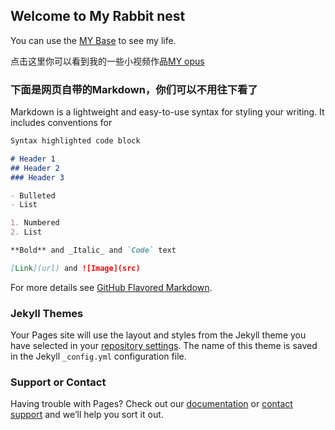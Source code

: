 ## Welcome to My Rabbit nest

You can use the [MY Base](https://github.com/DarkRabbit0/DarkRabbit0.github.io/edit/master/index.md) to see my life.

点击这里你可以看到我的一些小视频作品[MY opus](https://space.bilibili.com/8935444)

### 下面是网页自带的Markdown，你们可以不用往下看了

Markdown is a lightweight and easy-to-use syntax for styling your writing. It includes conventions for

```markdown
Syntax highlighted code block

# Header 1
## Header 2
### Header 3

- Bulleted
- List

1. Numbered
2. List

**Bold** and _Italic_ and `Code` text

[Link](url) and ![Image](src)
```

For more details see [GitHub Flavored Markdown](https://guides.github.com/features/mastering-markdown/).

### Jekyll Themes

Your Pages site will use the layout and styles from the Jekyll theme you have selected in your [repository settings](https://github.com/DarkRabbit0/DarkRabbit0.github.io/settings). The name of this theme is saved in the Jekyll `_config.yml` configuration file.

### Support or Contact

Having trouble with Pages? Check out our [documentation](https://help.github.com/categories/github-pages-basics/) or [contact support](https://github.com/contact) and we’ll help you sort it out.
